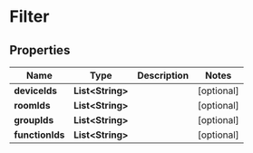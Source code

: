 
# Filter

## Properties
Name | Type | Description | Notes
------------ | ------------- | ------------- | -------------
**deviceIds** | **List&lt;String&gt;** |  |  [optional]
**roomIds** | **List&lt;String&gt;** |  |  [optional]
**groupIds** | **List&lt;String&gt;** |  |  [optional]
**functionIds** | **List&lt;String&gt;** |  |  [optional]



